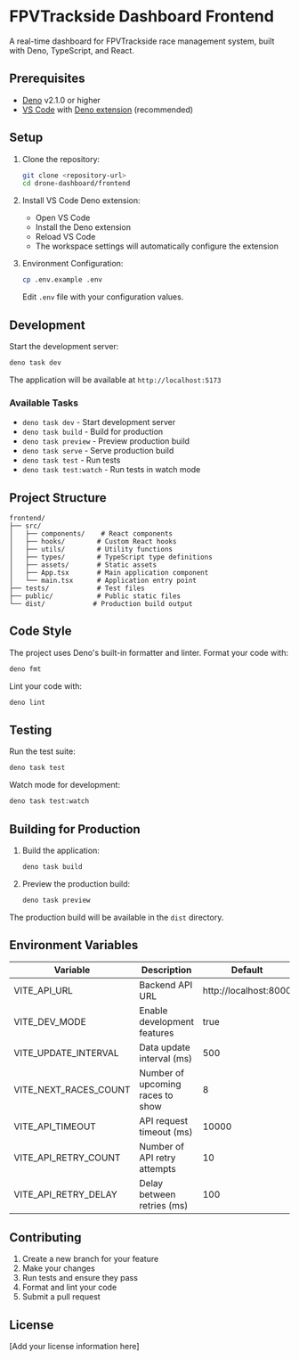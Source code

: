 # FPVTrackside Dashboard Frontend

A real-time dashboard for FPVTrackside race management system, built with Deno, TypeScript, and React.

## Prerequisites

- [Deno](https://deno.land/#installation) v2.1.0 or higher
- [VS Code](https://code.visualstudio.com/) with [Deno extension](https://marketplace.visualstudio.com/items?itemName=denoland.vscode-deno) (recommended)

## Setup

1. Clone the repository:
   ```bash
   git clone <repository-url>
   cd drone-dashboard/frontend
   ```

2. Install VS Code Deno extension:
   - Open VS Code
   - Install the Deno extension
   - Reload VS Code
   - The workspace settings will automatically configure the extension

3. Environment Configuration:
   ```bash
   cp .env.example .env
   ```
   Edit `.env` file with your configuration values.

## Development

Start the development server:

```bash
deno task dev
```

The application will be available at `http://localhost:5173`

### Available Tasks

- `deno task dev` - Start development server
- `deno task build` - Build for production
- `deno task preview` - Preview production build
- `deno task serve` - Serve production build
- `deno task test` - Run tests
- `deno task test:watch` - Run tests in watch mode

## Project Structure

```
frontend/
├── src/
│   ├── components/    # React components
│   ├── hooks/        # Custom React hooks
│   ├── utils/        # Utility functions
│   ├── types/        # TypeScript type definitions
│   ├── assets/       # Static assets
│   ├── App.tsx       # Main application component
│   └── main.tsx      # Application entry point
├── tests/            # Test files
├── public/           # Public static files
└── dist/            # Production build output
```

## Code Style

The project uses Deno's built-in formatter and linter. Format your code with:

```bash
deno fmt
```

Lint your code with:

```bash
deno lint
```

## Testing

Run the test suite:

```bash
deno task test
```

Watch mode for development:

```bash
deno task test:watch
```

## Building for Production

1. Build the application:
   ```bash
   deno task build
   ```

2. Preview the production build:
   ```bash
   deno task preview
   ```

The production build will be available in the `dist` directory.

## Environment Variables

| Variable              | Description                      | Default               |
| --------------------- | -------------------------------- | --------------------- |
| VITE_API_URL          | Backend API URL                  | http://localhost:8000 |
| VITE_DEV_MODE         | Enable development features      | true                  |
| VITE_UPDATE_INTERVAL  | Data update interval (ms)        | 500                   |
| VITE_NEXT_RACES_COUNT | Number of upcoming races to show | 8                     |
| VITE_API_TIMEOUT      | API request timeout (ms)         | 10000                 |
| VITE_API_RETRY_COUNT  | Number of API retry attempts     | 10                    |
| VITE_API_RETRY_DELAY  | Delay between retries (ms)       | 100                   |

## Contributing

1. Create a new branch for your feature
2. Make your changes
3. Run tests and ensure they pass
4. Format and lint your code
5. Submit a pull request

## License

[Add your license information here]
